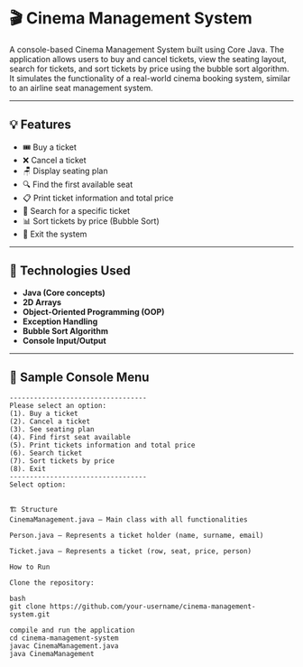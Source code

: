 
# 🎬 Cinema Management System

A console-based Cinema Management System built using Core Java. The application allows users to buy and cancel tickets, view the seating layout, search for tickets, and sort tickets by price using the bubble sort algorithm. It simulates the functionality of a real-world cinema booking system, similar to an airline seat management system.

---

## 💡 Features

- 🎟 Buy a ticket
- ❌ Cancel a ticket
- 🪑 Display seating plan
- 🔍 Find the first available seat
- 📋 Print ticket information and total price
- 🔎 Search for a specific ticket
- 📊 Sort tickets by price (Bubble Sort)
- 🚪 Exit the system

---

## 📌 Technologies Used

- **Java (Core concepts)**
- **2D Arrays**
- **Object-Oriented Programming (OOP)**
- **Exception Handling**
- **Bubble Sort Algorithm**
- **Console Input/Output**

---

## 🧾 Sample Console Menu

```text
----------------------------------
Please select an option:
(1). Buy a ticket
(2). Cancel a ticket
(3). See seating plan
(4). Find first seat available
(5). Print tickets information and total price
(6). Search ticket
(7). Sort tickets by price
(8). Exit
----------------------------------
Select option:


🏗 Structure
CinemaManagement.java — Main class with all functionalities

Person.java — Represents a ticket holder (name, surname, email)

Ticket.java — Represents a ticket (row, seat, price, person)

How to Run

Clone the repository:

bash
git clone https://github.com/your-username/cinema-management-system.git

compile and run the application
cd cinema-management-system
javac CinemaManagement.java
java CinemaManagement


